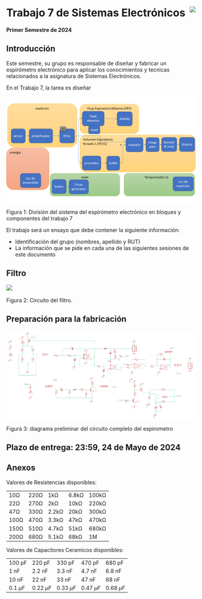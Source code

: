 # <img src="https://julianodb.github.io/SISTEMAS_ELECTRONICOS_PARA_INGENIERIA_BIOMEDICA/img/logo_fing.png?raw=true" align="right" height="45"> Trabajo 7 de Sistemas Electrónicos

#### Primer Semestre de 2024

## Introducción

Este semestre, su grupo es responsable de diseñar y fabricar un espirómetro electrónico para aplicar los conocimientos y tecnicas relacionados a la asignatura de Sistemas Electrónicos. 

En el Trabajo 7, la tarea es diseñar

![T7](../img/T7_blocks.png)

Figura 1: División del sistema del espirómetro electrónico en bloques y componentes del trabajo 7

El trabajo será un ensayo que debe contener la siguiente información:

- Identificación del grupo (nombres, apellido y RUT)
- La información que se pide en cada una de las siguientes sesiones de este documento

## Filtro


<img src="https://julianodb.github.io/electronic_circuits_diagrams/sallen_key_low_2.png" width="350">

Figura 2: Circuito del filtro.

## Preparación para la fabricación



![T1](../img/T7_F3.png)

Figura 3: diagrama preliminar del circuito completo del espirometro


## Plazo de entrega: 23:59, 24 de Mayo de 2024

## Anexos

Valores de Resistencias disponibles:

|   |  |        |       |  |
|------|------|-----------|------------|-------|
| 10Ω  | 220Ω | 1kΩ       | 6.8kΩ      | 100kΩ |
| 22Ω  | 270Ω | 2kΩ       | 10kΩ       | 220kΩ |
| 47Ω  | 330Ω | 2.2kΩ     | 20kΩ       | 300kΩ |
| 100Ω | 470Ω | 3.3kΩ     | 47kΩ       | 470kΩ |
| 150Ω | 510Ω | 4.7kΩ     | 51kΩ       | 680kΩ |
| 200Ω | 680Ω | 5.1kΩ     | 68kΩ       | 1M    |

Valores de Capacitores Ceramicos disponibles:

|   |  |        |       |  |
|------|------|-----------|------------|-------|
| 100 pF  | 220 pF | 330 pF | 470 pF | 680 pF |
| 1 nF  | 2.2 nF | 3.3 nF | 4.7 nF | 6.8 nF |
| 10 nF  | 22 nF | 33 nF | 47 nF | 68 nF |
| $0.1\ \mu F$  | $0.22\ \mu F$ | $0.33\ \mu F$| $0.47\ \mu F$ | $0.68\ \mu F$ |